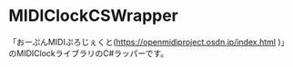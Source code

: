 # MIDIClockCSWrapper
「おーぷんMIDIぷろじぇくと(https://openmidiproject.osdn.jp/index.html )」のMIDIClockライブラリのC#ラッパーです。
